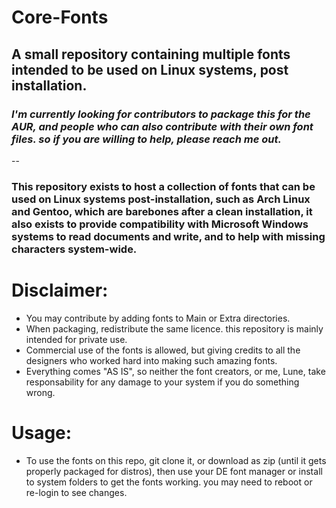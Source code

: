 # Core-Fonts
## A small repository containing multiple fonts intended to be used on Linux systems, post installation.


### *I'm currently looking for contributors to package this for the AUR, and people who can also contribute with their own font files. so if you are willing to help, please reach me out.*

--


### This repository exists to host a collection of fonts that can be used on Linux systems post-installation, such as Arch Linux and Gentoo, which are barebones after a clean installation, it also exists to provide compatibility with Microsoft Windows systems to read documents and write, and to help with missing characters system-wide. 

# Disclaimer:
* You may contribute by adding fonts to Main or Extra directories.
* When packaging, redistribute the same licence. this repository is mainly intended for private use.
* Commercial use of the fonts is allowed, but giving credits to all the designers who worked hard into making such amazing fonts.
* Everything comes "AS IS", so neither the font creators, or me, Lune, take responsability for any damage to your system if you do something wrong.



# Usage:
* To use the fonts on this repo, git clone it, or download as zip (until it gets properly packaged for distros), then use your DE font manager or install to system folders to get the fonts working. you may need to reboot or re-login to see changes.

